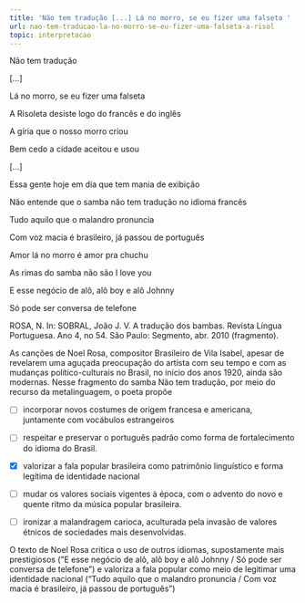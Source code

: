 ```yaml
---
title: 'Não tem tradução [...] Lá no morro, se eu fizer uma falseta '
url: nao-tem-traducao-la-no-morro-se-eu-fizer-uma-falseta-a-risol
topic: interpretacao
---
```



Não tem tradução

\[...]

Lá no morro, se eu fizer uma falseta

A Risoleta desiste logo do francês e do inglês

A gíria que o nosso morro criou

Bem cedo a cidade aceitou e usou

\[...]

Essa gente hoje em dia que tem mania de exibição

Não entende que o samba não tem tradução no idioma francês

Tudo aquilo que o malandro pronuncia

Com voz macia é brasileiro, já passou de português

Amor lá no morro é amor pra chuchu

As rimas do samba não são I love you

E esse negócio de alô, alô boy e alô Johnny

Só pode ser conversa de telefone

ROSA, N. In: SOBRAL, João J. V. A tradução dos bambas. Revista Língua Portuguesa. Ano 4, no 54. São Paulo: Segmento, abr. 2010 (fragmento).

As canções de Noel Rosa, compositor Brasileiro de Vila Isabel, apesar de revelarem uma aguçada preocupação do artista com seu tempo e com as mudanças político-culturais no Brasil, no início dos anos 1920, ainda são modernas. Nesse fragmento do samba Não tem tradução, por meio do recurso da metalinguagem, o poeta propõe



- [ ] incorporar novos costumes de origem francesa e americana, juntamente com vocábulos estrangeiros
- [ ] respeitar e preservar o português padrão como forma de fortalecimento do idioma do Brasil.
- [x] valorizar a fala popular brasileira como patrimônio linguístico e forma legítima de identidade nacional
- [ ] mudar os valores sociais vigentes à época, com o advento do novo e quente ritmo da música popular brasileira.
- [ ] ironizar a malandragem carioca, aculturada pela invasão de valores étnicos de sociedades mais desenvolvidas.


O texto de Noel Rosa critica o uso de outros idiomas, supostamente mais prestigiosos (”E esse negócio de alô, alô boy e alô Johnny / Só pode ser conversa de telefone”) e valoriza a fala popular como meio de legitimar uma identidade nacional (“Tudo aquilo que o malandro pronuncia / Com voz macia é brasileiro, já passou de português”)
